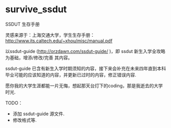 survive_ssdut
=============

SSDUT 生存手册

灵感来源于：上海交通大学，学生生存手册：http://www.its.caltech.edu/~xhou/misc/manual.pdf

以ssdut-guide (http://orzdawn.com/ssdut-guide/ )，即 ssdut 新生入学全攻略 为基础，增添/修改/完善 其内容。

ssdut-guide 已含有新生入学时期须知的内容，接下来会补充在未来四年直到本科毕业可能的应该知道的内容，并更新已过时的内容，修正错误内容.

愿你我的大学生涯都能一片无悔，想起那天台灯下的coding，那是我逝去的大学时光.

TODO：

- 添加 ssdut-guide 源文件.
- 修改格式等.
